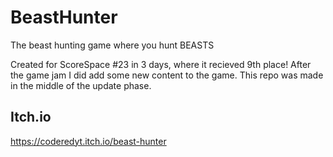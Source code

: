 # BeastHunter
The beast hunting game where you hunt BEASTS

Created for ScoreSpace #23 in 3 days, where it recieved 9th place!
After the game jam I did add some new content to the game. This repo was made in the middle of the update phase.

## Itch.io
https://coderedyt.itch.io/beast-hunter
